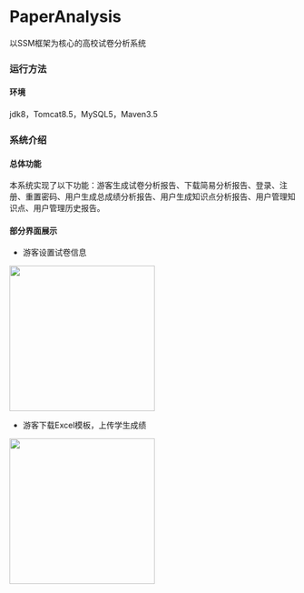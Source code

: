 # PaperAnalysis
以SSM框架为核心的高校试卷分析系统


### 运行方法
#### 环境
jdk8，Tomcat8.5，MySQL5，Maven3.5


### 系统介绍
#### 总体功能
本系统实现了以下功能：游客生成试卷分析报告、下载简易分析报告、登录、注册、重置密码、用户生成总成绩分析报告、用户生成知识点分析报告、用户管理知识点、用户管理历史报告。

#### 部分界面展示
- 游客设置试卷信息
<img src="https://github.com/mranye/PaperAnalysis/blob/master/readmeimg/%E6%B8%B8%E5%AE%A2%E8%AE%BE%E7%BD%AE%E8%AF%95%E5%8D%B7%E4%BF%A1%E6%81%AF.png" height=256  />

- 游客下载Excel模板，上传学生成绩
<img src="https://github.com/mranye/PaperAnalysis/blob/master/readmeimg/%E6%B8%B8%E5%AE%A2%E4%B8%8B%E8%BD%BD%E6%A8%A1%E6%9D%BF%E5%B9%B6%E5%BD%95%E5%85%A5%E5%AD%A6%E7%94%9F%E6%88%90%E7%BB%A9.png" height=256  />

